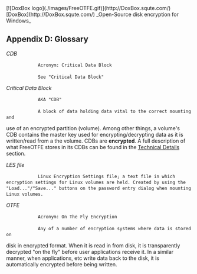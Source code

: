 

<meta content="text/html; charset=UTF-8" http-equiv="Content-Type">
<meta name="keywords" content="disk encryption, security, transparent, AES, OTFE, plausible deniability, virtual drive, Linux, MS Windows, portable, USB drive, partition">
<meta name="description" content="DoxBox: An Open-Source 'on-the-fly' transparent disk encryption program for PCs. Using this software, you can create one or more &quot;virtual disks&quot; on your PC - anything written to these disks is automatically, and securely, encrypted before being stored on your computers hard drive.">

<meta name="author" content="Sarah Dean">
<meta name="copyright" content="Copyright 2004, 2005, 2006, 2007, 2008 Sarah Dean">
<meta name="ROBOTS" content="ALL">

<TITLE>Appendix D: Glossary</TITLE>

<link href="./styles_common.css" rel="stylesheet" type="text/css">

<link rev="made" href="mailto:sdean12@sdean12.org">
<link rel="shortcut icon" href="./images/favicon.ico" type="image/x-icon">

<SPAN CLASS="master_link">
[![DoxBox logo](./images/FreeOTFE.gif)](http://DoxBox.squte.com/)
[DoxBox](http://DoxBox.squte.com/)
</SPAN>
<SPAN CLASS="master_title">
_Open-Source disk encryption for Windows_
</SPAN>

      
            

## Appendix D: Glossary

*CDB*

				Acronym: Critical Data Block

				See "Critical Data Block"

*Critical Data Block*

				AKA "CDB"

				A block of data holding data vital to the correct mounting and
use of an encrypted partition (volume). Among other things, a volume's
CDB contains the master key used for encrypting/decrypting data as it
is written/read from a the volume. CDBs are **encrypted**. A full description of what FreeOTFE
stores in its CDBs can be found in the [Technical Details](technical_details.htm#technical_details) section.

*LES file*

				Linux Encryption Settings file; a text file in which encryption settings for Linux volumes are held. Created by using the "Load..."/"Save..." buttons on the password entry dialog when mounting Linux volumes.

*OTFE*

				Acronym: On The Fly Encryption

				Any of a number of encryption systems where data is stored on
disk in encrypted format. When it is read in from disk, it is
transparently decrypted "on the fly" before user applications receive
it. In a similar manner, when applications, etc write data back to the
disk, it is automatically encrypted before being written.



